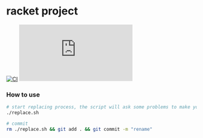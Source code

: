 # racket project

[![CI](https://github.com/dannypsnl/minitt/actions/workflows/racket-test.yml/badge.svg)](https://github.com/dannypsnl/minitt/actions/workflows/racket-test.yml)
[![Coverage](https://badgen.net/https/racket-tw.github.io/minitt/coverage/badge.json)](https://racket-tw.github.io/minitt/coverage)

### How to use

```sh
# start replacing process, the script will ask some problems to make your project
./replace.sh

# commit
rm ./replace.sh && git add . && git commit -m "rename"
```
